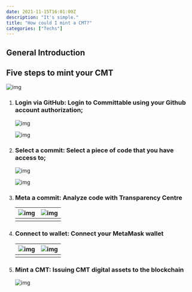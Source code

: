 ```yaml
---
date: 2021-11-15T16:01:00Z
description: "It's simple."
title: "How could I mint a CMT?"
categories: ["Techs"]
---
```


## General Introduction
## Five steps to mint your CMT

![img](/img/tech/how-could-i-mint-an-nft/steps-2.png)

1. ### Login via GitHub: Login to Committable using your Github account authorization;

   ![img](/img/tech/how-could-i-mint-an-nft/mint-1.png)

   ![img](/img/tech/how-could-i-mint-an-nft/mint-2.png)

2. ### Select a commit: Select a piece of code that you have access to;

   ![img](/img/tech/how-could-i-mint-an-nft/mint-3.png)

   ![img](/img/tech/how-could-i-mint-an-nft/mint-4.png)

3. ### Meta a commit: Analyze code with Transparency Centre

   | ![img](/img/tech/how-could-i-mint-an-nft/mint-5.png) | ![img](/img/tech/how-could-i-mint-an-nft/mint-6.png) |
   | ------------------------------------------------------------ | ------------------------------------------------------------ |
   |                                                              |                                                              |

4. ### Connect to wallet: Connect your MetaMask wallet

   | ![img](/img/tech/how-could-i-mint-an-nft/mint-7.png) | ![img](/img/tech/how-could-i-mint-an-nft/mint-8-1.png) |
   | ------------------------------------------------------------ | ------------------------------------------------------------ |
   |                                                              |                                                              |

5. ### Mint a CMT: Issuing CMT digital assets to the blockchain

   ![img](/img/tech/how-could-i-mint-an-nft/mint-9.jpg)